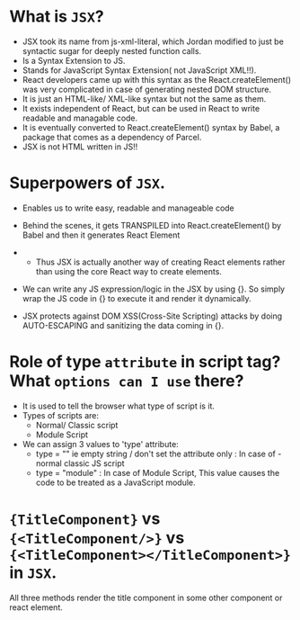 # What is `JSX`?

- JSX took its name from js-xml-literal, which Jordan modified to just be syntactic sugar for deeply nested function calls.
- Is a Syntax Extension to JS.
- Stands for JavaScript Syntax Extension( not JavaScript XML!!).
- React developers came up with this syntax as the React.createElement() was very complicated in case of generating nested DOM structure.
- It is just an HTML-like/ XML-like syntax but not the same as them.
- It exists independent of React, but can be used in React to write readable and managable code.
- It is eventually converted to React.createElement() syntax by Babel, a package that comes as a dependency of Parcel.
- JSX is not HTML written in JS!!

# Superpowers of `JSX`.

- Enables us to write easy, readable and manageable code

- Behind the scenes, it gets TRANSPILED into React.createElement() by Babel and then it generates React Element

- - Thus JSX is actually another way of creating React elements rather than using the core React way to create elements.

- We can write any JS expression/logic in the JSX by using {}. So simply wrap the JS code in {} to execute it and render it dynamically.

- JSX protects against DOM XSS(Cross-Site Scripting) attacks by doing AUTO-ESCAPING and sanitizing the data coming in {}.


# Role of type `attribute` in script tag? What `options can I use` there?

- It is used to tell the browser what type of script is it.
- Types of scripts are:
  - Normal/ Classic script
  - Module Script
- We can assign 3 values to 'type' attribute:
  - type = "" ie empty string / don't set the attribute only : In case of   -normal classic JS script
  - type = "module"  : In case of Module Script, This value causes the code to be treated as a JavaScript module.

# `{TitleComponent}` vs `{<TitleComponent/>}` vs `{<TitleComponent></TitleComponent>}` in `JSX`.

All three methods render the title component in some other component or react element.
